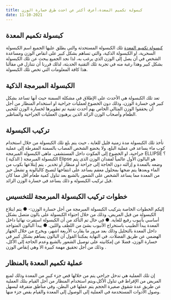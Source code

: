 ```yaml
---
title: كبسولة تكميم المعدة،أعرف أكثر عن احدث طرق خسارة الوزن
date: 11-10-2021
---
```

## كبسولة تكميم المعدة      
[كبسولة تكميم المعدة](https://drahmedibrahim.com/%D9%83%D8%A8%D8%B3%D9%88%D9%84%D8%A9-%D8%AA%D9%83%D9%85%D9%8A%D9%85-%D8%A7%D9%84%D9%85%D8%B9%D8%AF%D8%A9/) تلك الكبسولة المستحدثة والتي يطلق عليها الجميع اسم الكبسولة السحرية، او الكبسولة الذكية، والتي تساهم بشكل كبير على انقاص الوزن ومساعدة الشخص في أن يصل إلى الوزن الذي يرغب به، لذا نجد الجميع يبحث عن تلك الكبسولة بشكل كبير وهذا رغبة منه في تجربة تلك التقنية الحديثة، لذلك قررنا أن نتنازل في مقالنا هذا كافة المعلومات التي تخص تلك الكبسولة.

## الكبسولة المبرمجة الذكية
تعد تلك الكبسولة هي الأحدث على الإطلاق في مشكلة السمنة حيث أنها تساعد بشكل كبير في خسارة الوزن، وذلك دون الخضوع لعمليات جراحية او استخدام المنظار من أجل أن يحققوا الوزن المثالي الخاص بهم
أحدث تقنية تم تطويرها لخسارة الوزن لمُحبى الطعام وأصحاب الوزن الزائد الذين يرهبون العمليات الجراحية والمناظير.

## تركيب الكبسولة
تأخذ تلك الكبسولة مدة زمنية قليل للغاية ، حيث يتم بلع تلك الكبسولة من خلال استخدام كوب ماء يساعد في عملية البلع، ولا يخضع الشخص المصاب بالسمنة المفرطة إلى عملية جراحية، او الخضوع إلى المكوث داخل المستشفى.
 ماهى الكبسولة المبرمجة ELLIPSE ؟
الكبسولة المبرمجة ( الذكية ) Elipse هو البالون الأول عالمياً لفقدان الوزن الذى يتم وضعه بالمعدة و إزالته دون الحاجة إلى جراحة أو منظار أو تخدير ، يتم إبتلاعها بكوب من الماء وبعدها يتم ضخها بمحلول معقم يساعد على انتفاخها لتصبح كالبالونة و تشغل حيز من المعدة مما يساعد الشخص على الشعور بالشبع بعد تناول كمية طعام أقل مما كان قبل تركيب الكبسولة و ذلك يساعد فى خسارة الوزن الزائد.


 ## خطوات تركيب  الكبسولة المبرمجة للتخسيس
إليكم الخطوات الخاصة بتركيب الكبسولة المبرمجة من أجل خسارة الوزن:-
●	يتم ابتلاع الكبسولة من قبل المريض، وذلك من خلال احتواء الكبسولة على بالون متصل بشكل أساسي بأنبوب رفيع للغاية.
●	في حال تم التأكد من أن الكبسولة استقرت نهائيا داخل المعدة يبدأ الطبيب باستخراج الأنبوب بشئ من اللطف واللين.
●	يبدأ البالون المتواجد داخل المعدة بالتحليل وذلك بعد مرور ما يقارب الأربعة اشهر، ويخرج من خلال الجهاز الهضمي عن طريق الفضلات.
في النهاية يمكننا القول أن البالون يساهم بشكل كبير في خسارة الوزن، فضلا عن إمكانيته على توصيل الشعور بالشبع وعدم الحاجة إلى الأكل، وذلك من أجل تحقيق مهمة كبيرة الا وهي إنقاص الوزن .

## عملية تكميم المعدة بالمنظار

إن تلك العملية هي تدخل جراحي يتم من خلالها قص جزء كبير من المعدة وذلك لمنع المريض من الإفراط في تناول الأكل،ويتم استخدام المنظار من أجل القيام بتلك العملية عن طريق عدة شقوق صغيرة الحجم يتم عملها في البطن، وفي مناطق متفرقة ليسهل وصول الأدوات المستخدمة في العملية إلى الوصول إلى المعدة والقيام بقص جزء منها.
